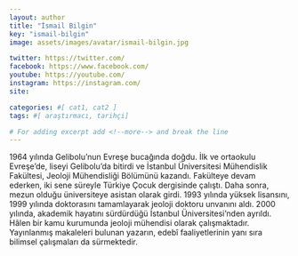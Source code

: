 ```yaml
---
layout: author
title: "İsmail Bilgin"
key: "ismail-bilgin"
image: assets/images/avatar/ismail-bilgin.jpg

twitter: https://twitter.com/
facebook: https://www.facebook.com/
youtube: https://youtube.com/
instagram: https://instagram.com/
site: 

categories: #[ cat1, cat2 ]
tags: #[ araştırmacı, tarihçi]

# For adding excerpt add <!--more--> and break the line
---
```

1964 yılında Gelibolu’nun Evreşe bucağında doğdu. İlk ve ortaokulu Evreşe’de, liseyi Gelibolu’da bitirdi ve İstanbul Üniversitesi Mühendislik Fakültesi, Jeoloji Mühendisliği Bölümünü kazandı. Fakülteye devam ederken, iki sene süreyle Türkiye Çocuk dergisinde çalıştı. Daha sonra, mezun olduğu üniversiteye asistan olarak girdi. 1993 yılında yüksek lisansını, 1999 yılında doktorasını tamamlayarak jeoloji doktoru unvanını aldı. 2000 yılında, akademik hayatını sürdürdüğü İstanbul Üniversitesi’nden ayrıldı. Hâlen bir kamu kurumunda jeoloji mühendisi olarak çalışmaktadır. Yayınlanmış makaleleri bulunan yazarın, edebî faaliyetlerinin yanı sıra bilimsel çalışmaları da sürmektedir.

 
<!--more-->

